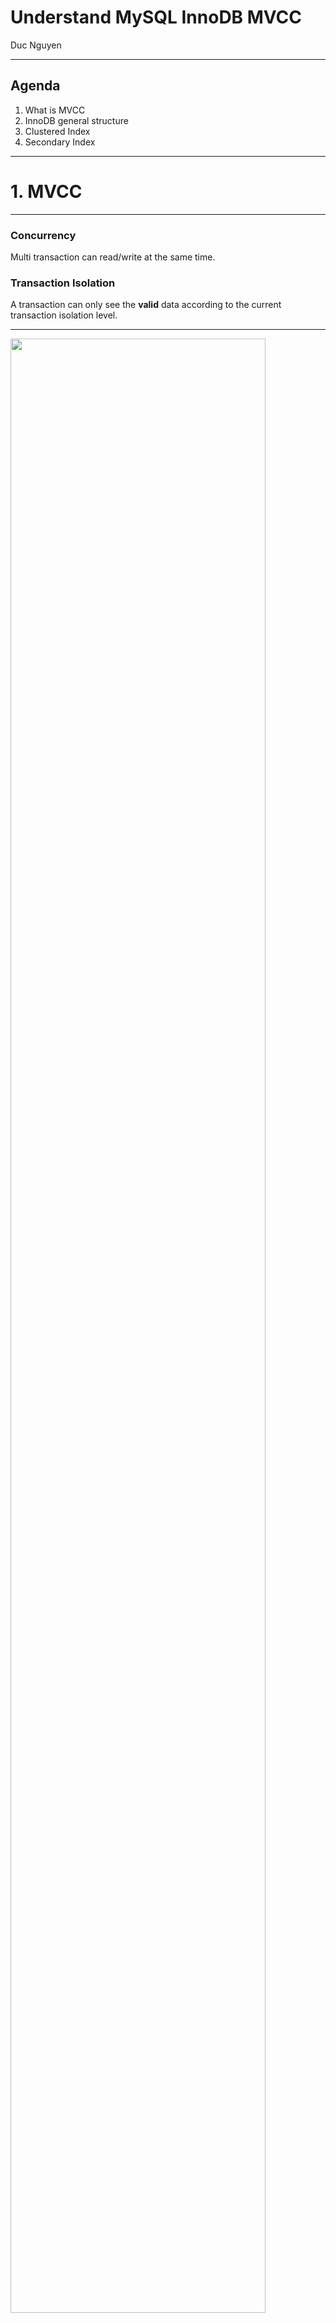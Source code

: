 
# Understand MySQL InnoDB MVCC

Duc Nguyen

---
## Agenda

1. What is MVCC
2. InnoDB general structure
3. Clustered Index
4. Secondary Index

---
# 1. MVCC

---
### Concurrency
Multi transaction can read/write at the same time.
### Transaction Isolation
A transaction can only see the **valid** data according to the current transaction isolation level.

---
<img src="innodb-mvcc/assets/innodb_mvcc_example.jpg" style="height: 90%">

---
## Multi-Version Concurrency Controll (MVCC)

* A technique to support concurrency and isolation implemented in MySQL, PostgresQL, Oracle,... |
* Keeping multi versions of the same data, each write creates new version of data item while retaining the old version. |

---
## 2. InnoDB General Structure

---
## General structure
<img src="innodb-mvcc/assets/innodb_general_structure.png">

---
## Tablespace structure
<img src="innodb-mvcc/assets/innodb_tablespace_structure.png">

Note:
- Table's data can be store in a global tablespace or different tablespaces (based on `innodb_file_per_table` flag).
- Tablespace have many segments, each segments have it own responsibilities (leaf node segment, non-leaf node segment, rollback segment).
- Each segment have many extents (64 pages). InnoDB features such as segments, read-ahead requests and the doublewrite buffer use I/O operations that read, write, allocate, or free data one extent at a time.
- 1 Pages is 16KB contains one or more rows
- if a record could not fit on a page, innodb save the remaining data in another space call overflow page and keep a pointer to it.

---
## Page structure

|Name|
|---|
|FIL Header (38)|
|Page Header (56)|
|Infinimum & Supermum Records|
|**User Records**|
|Free Space|
|Page Dictionary|
|FIL Trailer|

---
## Record structure
|Name|
|---|
|Field start header|
|Extra header (6 bytes)|
|**Field contents**|

+++
## Field start header
- List of numbers - where a field starts
- The size of each offset can be one or two bytes.

+++
## Extra header 
|Name|Size|Description|
|---|---|---|
|n_owned|4 bits|num records owned by this record in page dictionary|
|**delete-flag**|1 bit| 1 if record is deleted|
|n_fields|10 bits|num of fields|
|1byte_off_flag|1 bit| 1 if each Field Start Offset is 1 byte long|
|next|16 bits| pointer to the next record|


---
## Clustered index
- Table itself is a B-Tree index ordered by primary key, user columns is attached to it |
- Root node & inner nodes: contains keys & pointers to lower level nodes |
- Leaf node contain primary keys and other columns |

+++
<img src="innodb-mvcc/assets/innodb_btree.png">

---
## Clustered index row structure
There are some system columns:
- **transaction_id**: the transaction id that insert this record
- **rollback_pointer**: pointer to the previous record version in rollback segment
- **rowID**: in case there are no primary key and also no unique key, rowId will be used behide the scense.

+++
## Record visualize
<img src="innodb-mvcc/assets/row_visualize.png">

+++
<img src="innodb-mvcc/assets/innodb_index_record_roll_sm.png">

---
## MVCC
* Insert: insert new row |
* Update: copy current row to rollback segment + update user fields + tx_id + rollback pointer |
* Delete: treated as an update where delete_flag bit in row header set as 1. |

---
## MVCC Insert (1)
<img src="innodb-mvcc/assets/mvcc_insert_1.png" style="width: 90%;">

---
## MVCC Insert (2)
<img src="innodb-mvcc/assets/mvcc_insert_2.png" style="width: 90%;">

---
## MVCC update (1)
<img src="innodb-mvcc/assets/mvcc_update_1.png" style="width: 90%;">

---
## MVCC update (2)
<img src="innodb-mvcc/assets/mvcc_update_2.png" style="width: 90%;">

---
## MVCC Delete
<img src="innodb-mvcc/assets/mvcc_delete.png" style="width: 90%;">

---
## Secondary index page
* Secondary index is a B-Tree index ordered by index fields, primary key is attached to it |
* No hidden fields, just index fields + primary key |

---
## Secondary index:
* Insert: insert new index record. |
* Update: mark current record as deleted, insert new one. |
* Delete: mark as deleted. |

---
## General picture
<img src="innodb-mvcc/assets/innodb_general_picture.png">

---
## There are no visibility information in secondary index records !!!

---
## Page Header
* PAGE_MAX_TRX_ID: the highest ID of a transaction which might have changed a record on the page (only set for secondary indexes) |
* If PAGE_MAX_TRX_ID of a page is smaller than "up_limit_id", all index records in that page is visible for all transaction. |
* Or else, InnoDB need to check for visibility in clustered index. |

---
## Take a way:
- Everything in InnoDB is a B-tree index: clustered index, secondary index keep primary key. |
- Cluster index contains 2 hidden columns: tx_id, rollback_pointer and 1 bit in record header for delete mark. |
- Secondary index doesn't have visibility infomation at record level, it just have page level (by PAGE_MAX_TRX_ID) |
- Index only scan / Covering index is not really index "only scan" |

---
## DEMO: MVCC & Isolation level

---
## Reference:
- [MySQL Documentation] (https://dev.mysql.com/doc/refman/8.0/en/innodb-introduction.html)
- [MySQL Internals Manual] (https://dev.mysql.com/doc/internals/en/)
- [Blog.jcole.us] (https://blog.jcole.us/innodb/)
- [Percona] (https://www.percona.com/blog/)

---
## Thank you for listening!